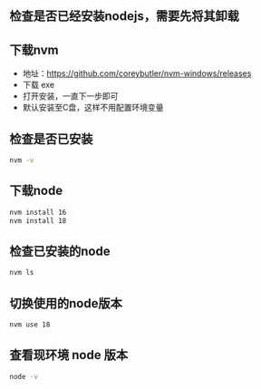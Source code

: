## &#x20;检查是否已经安装nodejs，需要先将其卸载

## 下载nvm&#x20;

*   &#x20;地址：<https://github.com/coreybutler/nvm-windows/releases>
*   下载 exe
*   打开安装，一直下一步即可
*   默认安装至C盘，这样不用配置环境变量

## 检查是否已安装

```sh
nvm -v
```

## 下载node

```sh
nvm install 16
nvm install 18
```

## 检查已安装的node

```sh
nvm ls
```

## 切换使用的node版本

```sh
nvm use 18
```

## 查看现环境 node 版本

```sh
node -v
```

